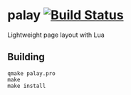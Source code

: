 # palay [![Build Status](https://travis-ci.org/jhandley/palay.svg)](https://travis-ci.org/jhandley/palay)

Lightweight page layout with Lua

## Building

```
qmake palay.pro
make
make install
```
